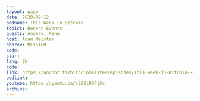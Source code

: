 ```yaml
---
layout: page
date: 2020-09-12
podname: This Week in Bitcoin
topics: Recent Events
guests: Anders, Kenn
host: Adam Meister
abbrev: MEISTER
sode: 
star: 
lang: EN
code: 
link: https://anchor.fm/bitcoinmeister/episodes/This-week-in-Bitcoin--9-11-2020--Blacklist--SushiSwap--Belarus--UBI--Yearn-finance--inflation--hyperbitcoinization-ejg3mj
podlink: 
youtube: https://youtu.be/c2ESlD0FjSc
archive: 
---
```

